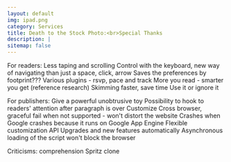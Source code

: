 ```yaml
---
layout: default
img: ipad.png
category: Services
title: Death to the Stock Photo:<br>Special Thanks
description: |
sitemap: false
---
```

For readers:
Less taping and scrolling
Control with the keyboard, new way of navigating than just a space, click, arrow
Saves the preferences by footprint???
Various plugins - rsvp, pace and track
More you read - smarter you get (reference research)
Skimming faster, save time
Use it or ignore it

For publishers:
Give a powerful unobtrusive toy
Possibility to hook to readers' attention after paragraph is over
Customize
Cross browser, graceful fail when not supported - won't distort the website
Crashes when Google crashes because it runs on Google App Engine
Flexible customization
API
Upgrades and new features automatically
Asynchronous loading of the script won't block the browser

Criticisms:
comprehension
Spritz clone


